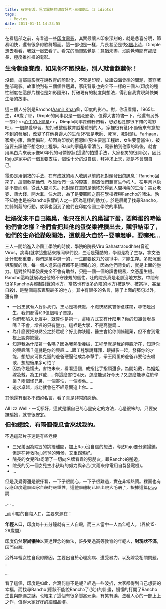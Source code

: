 ```yaml
---
title: 有笑有淚、極度震撼的印度好片-三個傻瓜 (3 idiots)
tags:
  - Movies
date: 2011-01-11 14:23:55
---
```


在看這部之前，有看過一些[印度](http://blog.xuite.net/retsamsu/diary/29753859)[電影](http://blog.xuite.net/retsamsu/diary/34068010)，其實最讓人印象深刻的，就是悲喜分明，節奏明快，還有很多的歌舞場面。這一部也是一樣，片長甚至是快[3個小時](http://www.atmovies.com.tw/movie/film_f1in41187043_now.html)，Dimple想去看看，我就一起去看了。看完的簡單感覺是：意猶未盡，沒感覺時間有那麼長，極度推推推的電影。

<object height="385" width="480" data="http://www.youtube.com/v/JdvPqzxcldE?fs=1&amp;hl=zh_TW" type="application/x-shockwave-flash">
<param name="allowFullScreen" value="true" />
<param name="allowscriptaccess" value="always" />
<param name="src" value="http://www.youtube.com/v/JdvPqzxcldE?fs=1&amp;hl=zh_TW" />
</object>
<object height="385" width="480" data="http://www.youtube.com/v/TlgqPHnMpq8?fs=1&amp;hl=zh_TW" type="application/x-shockwave-flash">
<param name="allowFullScreen" value="true" />
<param name="allowscriptaccess" value="always" />
<param name="src" value="http://www.youtube.com/v/TlgqPHnMpq8?fs=1&amp;hl=zh_TW" />
</object>

**<span style="font-size: 14pt;">生命就像賽跑，如果你不跑快點，別人就會超越你！</span>**

沒錯，這部電影就在說教育的畸形化，不管是印度，放諸四海皆準的問題，貫穿著整部電影。故事說到有三個個性迥異，家氏背景也完全不一樣的三個人(印度的種性制度在這部片裡也是如影隨形)，打破現有的制度與想法，得到自我實現與快樂生活的故事。

這三個人分別是Rancho([Aamir Khan](http://www.imdb.com/title/tt1187043/)飾，印度的影帝。對，你沒看錯，1965年生，46歲了耶，Dimple的同事說是一個老影帝，值得大書特書一下，他還有另外一部片&lt;&lt;[心中的小星星](http://tw.movie.yahoo.com/movieinfo_main.html/id=2970)&gt;&gt;，Dimple同事要借我們看，想必也是部很不錯的電影吧)，一個熱愛學習，想打破整個教育威權體制的人，家裡很有錢(不過後來有意想不到的發展)，改變了在他身邊人的生命(不管是老師、死黨、死對頭)。Farhaan，家境小康，熱愛攝影，卻因為印度的舊思維(男生要當工程師，女生要當醫生)，被迫要去讀他不想念的工程學。Raju的家庭非常清苦，電影拍到他家的時後，就會用黑白片來表示像50年代的可憐慘狀(這邊的拍攝手法，大家都笑的很開心)，因此Raju是家中的一個重要支柱，個性十分的沒自信，拜神求上天，總是不會問自己。

電影是用倒敘的手法，在有成就的兩人收到以前的死對頭發出的訊息：Rancho回來了。這個啟蒙他們，改變他們一生的際遇，創造他們豐富生命的人，在畢業以後卻不告而別，從此人間消失。死對頭在意的是他終於得到人間稱羨的生活：美女老婆、賺大錢、開大車、住大房，為了是要贏回之前在學校裡與Rancho的賭注。孰不知他也是被Rancho影響的人之一(因為這樣的動力)。於是展開了找尋Rancho，抽絲剝繭的行動，故事也回到了他們在印度帝國工學院的事情。

**<span style="font-size: 14pt;">杜鵑從來不自己築巢，他只在別人的巢裡下蛋，要孵蛋的時候他們會怎樣？他們會把其他的蛋從巢裡擠出去，競爭結束了，他們的生命從謀殺開始，這就是大自然--要嘛競爭，要嘛死...</span>**

三人一開始進入帝國工學院的時候，學院的院長Viru Sahastrabudhhe(音近Virus，病毒)就拿這些話來跟同學們說，生活是殘酷的，學習是為了生存，拿文憑比什麼都重要，你們是萬中選一的，一生都要致力於競爭中，才能生存。多麼沉重與現實的話，每一個人進來這裡都不是很開心的，因為他們背負的，就是上面的壓力。這對於科學發展完全不會有助益，只是一個一個的讀書機器，文憑產生機。Rancho這時就展現出他的不守陳規的個性，吐的院長真是老臉沒地方放。中間有很多Rancho與體制對戰的地方，當然也有很多危險的地方(被退學、被當掉、甚至自殺)，是整個電影表現最多的地方。其中有很多的名言，除了上面的那句以外，還有像

*   一出生就有人告訴我們，生活是場賽跑，不跑快點就會慘遭蹂躪，哪怕是出生，我們都得和3億個精子賽跑。
*   你們都陷入比賽中，就算你是第一，這種方式又有什麼用？你的知識會增長嗎？不會，增長的只有壓力。這裡是大學，不是高壓鍋...
*   為什麼要把缺點公之於眾呢？好比你缺鐵，醫生會給你開補鐵藥，但不會到電視上說你缺鐵。
*   知道我為什麼第一名嗎？因為我熱愛機械，工程學就是我的興趣所在，知道你的興趣嗎？這就是你的興趣&hellip;&hellip;跟工程學說拜拜，跟攝影一起，發揮你的才能，想想麥可傑克遜的爸爸硬逼他成為拳擊手，拳王阿里的爸爸非要他去唱歌，想想後果多可怕？
*   因為你是懦夫，害怕未來，看看這個，戒指比手指頭還多。為開始戴，為姐姐嫁妝戴，為工作戴&hellip;&hellip;你這麼害怕明天，怎麼能過好今天？又怎麼能專注於學業？兩個怪兄弟，一個害怕，一個虛偽&hellip;&hellip;
*   追求卓越，成功就會在不經意間追上你&hellip;&hellip;

其他還有很多不錯的名言，看了真是非常的感動。

<object height="385" width="480" data="http://www.youtube.com/v/2ksLDBQ-ghA?fs=1&amp;hl=zh_TW" type="application/x-shockwave-flash">
<param name="allowFullScreen" value="true" />
<param name="allowscriptaccess" value="always" />
<param name="src" value="http://www.youtube.com/v/2ksLDBQ-ghA?fs=1&amp;hl=zh_TW" />
</object>

All Izz Well - 一切都好，這就是讓自己的心靈安定的方法，心是很笨的，只要安撫騙她，就會很安定。

<span style="font-size: 19px; line-height: 22px;">**但他總說，有兩個傻瓜會來找我的。**</span>

不過這部片子還是有些老梗

*   三兄弟因為院長的挑撥離間，加上Raju沒自信的想法，導致Raju要分道揚鑣。但是在拯救Raju爸爸的時候，又重歸舊好。
*   院長的女兒Pia認清了一切向名牌看齊的男朋友，跟Rancho的邂逅。
*   院長的另一個女兒生小孩時的努力與辛苦(大雨來停電用自製發電機)。
*   ...

但是我覺得還是很好看，一下子很開心，一下子很難過，實在非常熱鬧。裡面也有反應印度這個國家自殺的嚴重性，這整個體制已經出現大毛病了，根據這篇[blog](http://elsalin1227.pixnet.net/blog/post/27564150)說

_...
_

_而印度的自殺人口，主要來源在：

**年輕人口**，印度每十五分鐘就有三人自殺，而三人當中一人為年輕人。（界於15-29歲間）

印度仍然**崇尚犧牲**以表達理念的做法，許多受過高等教育的年輕人，**對現狀不滿**，因而自殺。

另外年輕女性自殺的原因，主要出自於心理疾病、遭受暴力，以及嫁妝相關問題。
_

_..._

看了這個，印度是如此，台灣何嘗不是呢？經過一些波折，大家都得到自己想要的幸福，而找尋Rancho(應該不能說Rancho了(笑))的計畫，慢慢的打開了Rancho生世與際遇之謎，也結束了這個有很多豐富元素，有笑有淚，激發人心的一部上上之作，值得大家好好的細細品嚐。

&nbsp;